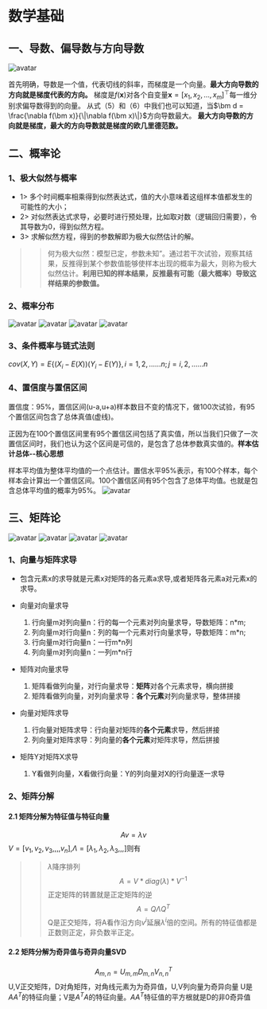 # 数学基础

## 一、导数、偏导数与方向导数

![avatar](img/37.png)

首先明确，导数是一个值，代表切线的斜率，而梯度是一个向量。**最大方向导数的方向就是梯度代表的方向。**
梯度是$f(\bm x)$对各个自变量$\bm x = [x_1, x_2, ..., x_m]^\top$每一维分别求偏导数得到的向量。
从式（5）和（6）中我们也可以知道，当$\bm d = \frac{\nabla f(\bm x)}{\|\nabla f(\bm x)\|}$方向导数最大。 **最大方向导数的方向就是梯度，最大的方向导数就是梯度的欧几里德范数。**


## 二、概率论
### 1、极大似然与概率
- 1> 多个时间概率相乘得到似然表达式，值的大小意味着这组样本值都发生的可能性的大小；
- 2> 对似然表达式求导，必要时进行预处理，比如取对数（逻辑回归需要），令其导数为0，得到似然方程。
- 3> 求解似然方程，得到的参数解即为极大似然估计的解。
>>何为极大似然：模型已定，参数未知”。通过若干次试验，观察其结果，反推得到某个参数值能够使样本出现的概率为最大，则称为极大似然估计。**利用已知的样本结果，反推最有可能（最大概率）导致这样结果的参数值。**
### 2、概率分布
![avatar](img/bern.png)
![avatar](img/er.png)
![avatar](img/gauss.png)
![avatar](img/junyun.png)


### 3、条件概率与链式法则
$cov(X,Y)= E\{(X_i-E(X))(Y_i-E(Y)\},i=1,2,……n;j=i,2,……n$

### 4、置信度与置信区间

置信度：95%，置信区间(u-a,u+a)样本数目不变的情况下，做100次试验，有95个置信区间包含了总体真值(虚线)。

正因为在100个置信区间里有95个置信区间包括了真实值，所以当我们只做了一次置信区间时，我们也认为这个区间是可信的，是包含了总体参数真实值的。**样本估计总体--核心思想**

样本平均值为整体平均值的一个点估计。置信水平95%表示，有100个样本，每个样本会计算出一个置信区间。100个置信区间有95个包含了总体平均值。也就是包含总体平均值的概率为95%。
![avatar](img/zhixindu.gif)


## 三、矩阵论
![avatar](img/Matrix.png)
![avatar](img/Matrix2.png)
![avatar](img/Matrix3.png)
![avatar](img/Matrix4.png)
### 1、向量与矩阵求导
- 包含元素x的求导就是元素x对矩阵的各元素a求导,或者矩阵各元素a对元素x的求导。
- 向量对向量求导
  1. 行向量m对列向量n：行的每一个元素对列向量求导，导数矩阵：n*m;
  2. 列向量m对行向量n：列的每一个元素对行向量求导，导数矩阵：m*n;
  3. 行向量m对行向量n：一行m*n列
  4. 列向量m对列向量n：一列m*n行

- 矩阵对向量求导
  1. 矩阵看做列向量，对行向量求导：**矩阵**对各个元素求导，横向拼接
  2. 矩阵看做列向量，对列向量求导：**各个元素**对列向量求导，整体拼接

- 向量对矩阵求导
  1. 行向量对矩阵求导：行向量对矩阵的**各个元素**求导，然后拼接
  2. 列向量对矩阵求导：列向量的**各个元素**对矩阵求导，然后拼接

- 矩阵Y对矩阵X求导
  1. Y看做列向量，X看做行向量：Y的列向量对X的行向量逐一求导

### 2、矩阵分解
#### 2.1 矩阵分解为特征值与特征向量
$$Av=\lambda v$$
$V=[v_1,v_2,v_3,,,,v_n]$,$\Lambda=[\lambda_1,\lambda_2,\lambda_3,,,]$则有
>>$\lambda$降序排列
$$A=V * diag(\lambda)*V^{-1}$$
>>正定矩阵的转置就是正定矩阵的逆
$$A=Q \Lambda Q^{T}$$
Q是正交矩阵，将A看作沿方向$v^i$延展$\lambda ^i$倍的空间。所有的特征值都是正数则正定，非负数半正定。

#### 2.2 矩阵分解为奇异值与奇异向量SVD
$$A_{m,n}=U_{m,m}D_{m,n}V^T_{n,n}$$
U,V正交矩阵，D对角矩阵，对角线元素为为奇异值，U,V列向量为奇异向量
U是$AA^T$的特征向量；V是$A^TA$的特征向量。$AA^T$特征值的平方根就是D的非0奇异值










